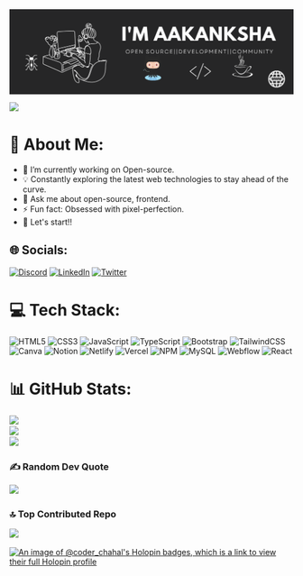 <img align="center" alt="coverimage" src="https://github.com/devWonderkind/devWonderkind/blob/main/img/coverimg.png"/>

[![](https://visitcount.itsvg.in/api?id=devWonderkind&icon=0&color=0)](https://visitcount.itsvg.in)
# 💫 About Me:
- 🔭 I’m currently working on Open-source.
- 💡 Constantly exploring the latest web technologies to stay ahead of the curve.
- 💬 Ask me about open-source, frontend.
- ⚡ Fun fact: Obsessed with pixel-perfection.
- 🤖 Let's start!!


## 🌐 Socials:
[![Discord](https://img.shields.io/badge/Discord-%237289DA.svg?logo=discord&logoColor=white)](https://discord.gg/5228) [![LinkedIn](https://img.shields.io/badge/LinkedIn-%230077B5.svg?logo=linkedin&logoColor=white)](https://linkedin.com/in/aakanksha-chahal) [![Twitter](https://img.shields.io/badge/Twitter-%231DA1F2.svg?logo=Twitter&logoColor=white)](https://twitter.com/devWonderkind) 

# 💻 Tech Stack:
![HTML5](https://img.shields.io/badge/html5-%23E34F26.svg?style=for-the-badge&logo=html5&logoColor=white) ![CSS3](https://img.shields.io/badge/css3-%231572B6.svg?style=for-the-badge&logo=css3&logoColor=white) ![JavaScript](https://img.shields.io/badge/javascript-%23323330.svg?style=for-the-badge&logo=javascript&logoColor=%23F7DF1E) ![TypeScript](https://img.shields.io/badge/typescript-%23007ACC.svg?style=for-the-badge&logo=typescript&logoColor=white) ![Bootstrap](https://img.shields.io/badge/bootstrap-%23563D7C.svg?style=for-the-badge&logo=bootstrap&logoColor=white)
![TailwindCSS](https://img.shields.io/badge/tailwindcss-%2338B2AC.svg?style=for-the-badge&logo=tailwind-css&logoColor=white)
![Canva](https://img.shields.io/badge/Canva-%2300C4CC.svg?style=for-the-badge&logo=Canva&logoColor=white) ![Notion](https://img.shields.io/badge/Notion-%23000000.svg?style=for-the-badge&logo=notion&logoColor=white) 
![Netlify](https://img.shields.io/badge/netlify-%23000000.svg?style=for-the-badge&logo=netlify&logoColor=#00C7B7) ![Vercel](https://img.shields.io/badge/vercel-%23000000.svg?style=for-the-badge&logo=vercel&logoColor=white) ![NPM](https://img.shields.io/badge/NPM-%23000000.svg?style=for-the-badge&logo=npm&logoColor=white) ![MySQL](https://img.shields.io/badge/mysql-%2300f.svg?style=for-the-badge&logo=mysql&logoColor=white) ![Webflow](https://img.shields.io/badge/Webflow-4353FF?style=for-the-badge&logo=webflow&logoColor=white) ![React](https://img.shields.io/badge/react-%2320232a.svg?style=for-the-badge&logo=react&logoColor=%2361DAFB)
# 📊 GitHub Stats:
![](https://github-readme-stats.vercel.app/api?username=devWonderkind&theme=dark&hide_border=false&include_all_commits=false&count_private=false)<br/>
![](https://github-readme-streak-stats.herokuapp.com/?user=devWonderkind&theme=dark&hide_border=false)<br/>
![](https://github-readme-stats.vercel.app/api/top-langs/?username=devWonderkind&theme=dark&hide_border=false&include_all_commits=false&count_private=false&layout=compact)

### ✍️ Random Dev Quote
![](https://quotes-github-readme.vercel.app/api?type=horizontal&theme=dark)

### 🔝 Top Contributed Repo
![](https://github-contributor-stats.vercel.app/api?username=devWonderkind&limit=5&theme=dark&combine_all_yearly_contributions=true)

[![An image of @coder_chahal's Holopin badges, which is a link to view their full Holopin profile](https://holopin.me/coder_chahal)](https://holopin.io/@coder_chahal)

